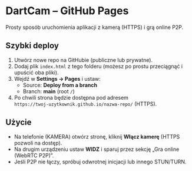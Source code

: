 # DartCam – GitHub Pages
Prosty sposób uruchomienia aplikacji z kamerą (HTTPS) i grą online P2P.

## Szybki deploy
1. Utwórz nowe repo na GitHubie (publiczne lub prywatne).
2. Dodaj plik `index.html` z tego folderu (możesz po prostu przeciągnąć i upuścić oba pliki).
3. Wejdź w **Settings → Pages** i ustaw:
   - Source: **Deploy from a branch**
   - Branch: **main** (root `/`)
4. Po chwili strona będzie dostępna pod adresem `https://twoj‑uzytkownik.github.io/nazwa‑repo/` (HTTPS).

## Użycie
- Na telefonie (KAMERA) otwórz stronę, kliknij **Włącz kamerę** (HTTPS pozwoli na dostęp).
- Na drugim urządzeniu ustaw **WIDZ** i sparuj przez sekcję „Gra online (WebRTC P2P)”.
- Jeśli P2P nie łączy, spróbuj odwrotnej inicjacji lub innego STUN/TURN.
